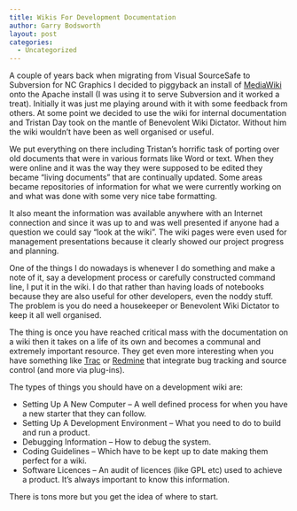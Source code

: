 ```yaml
---
title: Wikis For Development Documentation
author: Garry Bodsworth
layout: post
categories:
  - Uncategorized
---
```

A couple of years back when migrating from Visual SourceSafe to Subversion for NC Graphics I decided to piggyback an install of [MediaWiki][1] onto the Apache install (I was using it to serve Subversion and it worked a treat). Initially it was just me playing around with it with some feedback from others. At some point we decided to use the wiki for internal documentation and Tristan Day took on the mantle of Benevolent Wiki Dictator. Without him the wiki wouldn&#8217;t have been as well organised or useful.

We put everything on there including Tristan&#8217;s horrific task of porting over old documents that were in various formats like Word or text. When they were online and it was the way they were supposed to be edited they became &#8220;living documents&#8221; that are continually updated. Some areas became repositories of information for what we were currently working on and what was done with some very nice tabe formatting.

It also meant the information was available anywhere with an Internet connection and since it was up to and was well presented if anyone had a question we could say &#8220;look at the wiki&#8221;. The wiki pages were even used for management presentations because it clearly showed our project progress and planning.

One of the things I do nowadays is whenever I do something and make a note of it, say a development process or carefully constructed command line, I put it in the wiki. I do that rather than having loads of notebooks because they are also useful for other developers, even the noddy stuff. The problem is you do need a housekeeper or Benevolent Wiki Dictator to keep it all well organised.

The thing is once you have reached critical mass with the documentation on a wiki then it takes on a life of its own and becomes a communal and extremely important resource. They get even more interesting when you have something like [Trac][2] or [Redmine][3] that integrate bug tracking and source control (and more via plug-ins).

The types of things you should have on a development wiki are:

*   Setting Up A New Computer &#8211; A well defined process for when you have a new starter that they can follow.
*   Setting Up A Development Environment &#8211; What you need to do to build and run a product.
*   Debugging Information &#8211; How to debug the system.
*   Coding Guidelines &#8211; Which have to be kept up to date making them perfect for a wiki.
*   Software Licences &#8211; An audit of licences (like GPL etc) used to achieve a product. It&#8217;s always important to know this information.

There is tons more but you get the idea of where to start.

 [1]: http://www.mediawiki.org/wiki/MediaWiki
 [2]: http://trac.edgewall.org/
 [3]: http://www.redmine.org/